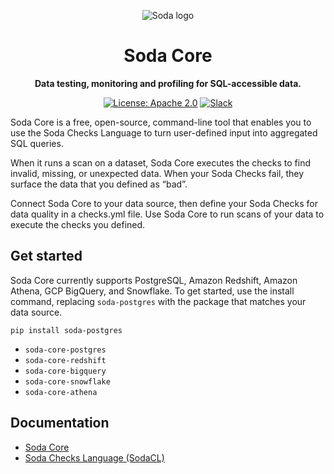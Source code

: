 <p align="center"><img src="https://raw.githubusercontent.com/sodadata/docs/main/assets/images/soda-banner.png" alt="Soda logo" /></p>

<h1 align="center">Soda Core</h1>
<p align="center"><b>Data testing, monitoring and profiling for SQL-accessible data.</b></p>

<p align="center">
  <a href="https://github.com/sodadata/soda-core/blob/main/LICENSE"><img src="https://img.shields.io/badge/license-Apache%202-blue.svg" alt="License: Apache 2.0"></a>
  <a href="https://join.slack.com/t/soda-community/shared_invite/zt-m77gajo1-nXJF7JtbbRht2zwaiLb9pg"><img alt="Slack" src="https://img.shields.io/badge/chat-slack-green.svg"></a>
</p>


Soda Core is a free, open-source, command-line tool that enables you to use the Soda Checks Language to turn user-defined input into aggregated SQL queries. 

When it runs a scan on a dataset, Soda Core executes the checks to find invalid, missing, or unexpected data. When your Soda Checks fail, they surface the data that you defined as “bad”.

Connect Soda Core to your data source, then define your Soda Checks for data quality in a checks.yml file. Use Soda Core to run scans of your data to execute the checks you defined. 

## Get started

Soda Core currently supports PostgreSQL, Amazon Redshift, Amazon Athena, GCP BigQuery, and Snowflake. To get started, use the install command, replacing `soda-postgres` with the package that matches your data source. 

`pip install soda-postgres`

* `soda-core-postgres`
* `soda-core-redshift`
* `soda-core-bigquery`
* `soda-core-snowflake`
* `soda-core-athena`



## Documentation

* [Soda Core](https://docs.soda.io/soda-core/overview.html)
* [Soda Checks Language (SodaCL)](https://docs.soda.io/soda-cl/soda-cl-overview.html)


